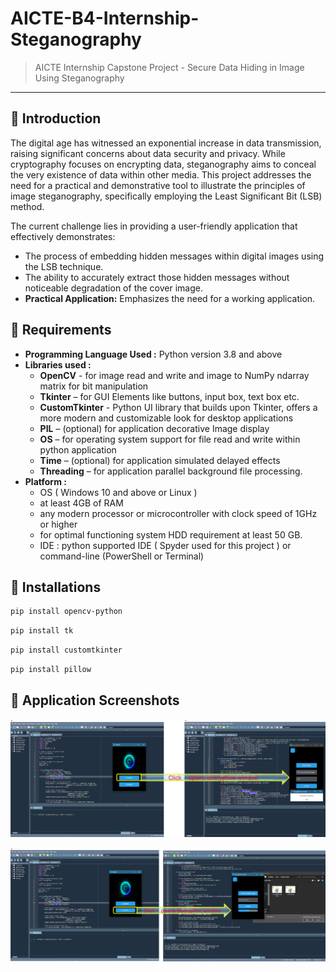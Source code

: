 # AICTE-B4-Internship-Steganography
> AICTE Internship Capstone Project - Secure Data Hiding in Image Using Steganography
***
## 🌟 Introduction

The digital age has witnessed an exponential increase in data transmission, raising significant concerns about data security and privacy. While cryptography focuses on encrypting data, steganography aims to conceal the very existence of data within other media. This project addresses the need for a practical and demonstrative tool to illustrate the principles of image steganography, specifically employing the Least Significant Bit (LSB) method.

The current challenge lies in providing a user-friendly application that effectively demonstrates:

* The process of embedding hidden messages within digital images using the LSB technique.
* The ability to accurately extract those hidden messages without noticeable degradation of the cover image.
* **Practical Application:** Emphasizes the need for a working application.

## 💼 Requirements

- **Programming Language Used :** Python version 3.8 and above
- **Libraries used :** 
     - **OpenCV** - for image read and write and image to NumPy ndarray matrix for bit manipulation
     - **Tkinter** – for GUI Elements like buttons, input box, text box etc.
     - **CustomTkinter** - Python UI library that builds upon Tkinter, offers a more modern and customizable look for desktop applications
     - **PIL** – (optional) for application decorative Image display
     - **OS** – for operating system support for file read and write within python application
     - **Time** – (optional) for application simulated delayed effects
     - **Threading** – for application parallel background file processing.
- **Platform :** 
  - OS ( Windows 10 and above or Linux )
  - at least 4GB of RAM
  - any modern processor or microcontroller with clock speed of 1GHz or higher
  - for optimal functioning system HDD requirement at least 50 GB.
  - IDE : python supported IDE ( Spyder used for this project ) or command-line (PowerShell or Terminal) 


## 🔔 Installations

```bash
pip install opencv-python
```
```bash
pip install tk
```
```bash
pip install customtkinter
```
```bash
pip install pillow
```

## 🚀 Application Screenshots

![Application Screenshots!](/assets/Picture1.png "App Code Preview")

![Application Screenshots!](/assets/Picture2.png "App Code Preview")
